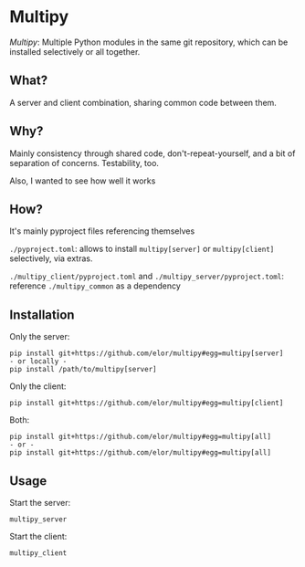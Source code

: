 # Multipy

*Multipy*: Multiple Python modules in the same git repository, which can be installed selectively or all together.

## What?

A server and client combination, sharing common code between them.

## Why?

Mainly consistency through shared code, don't-repeat-yourself, and a bit of separation of concerns.
Testability, too.

Also, I wanted to see how well it works

## How?

It's mainly pyproject files referencing themselves

`./pyproject.toml`: allows to install `multipy[server]` or `multipy[client]` selectively, via extras.

`./multipy_client/pyproject.toml` and `./multipy_server/pyproject.toml`: reference `./multipy_common` as a dependency

## Installation

Only the server:

    pip install git+https://github.com/elor/multipy#egg=multipy[server]
    - or locally -
    pip install /path/to/multipy[server]

Only the client:

    pip install git+https://github.com/elor/multipy#egg=multipy[client]

Both:

    pip install git+https://github.com/elor/multipy#egg=multipy[all]
    - or -
    pip install git+https://github.com/elor/multipy#egg=multipy[all]

## Usage

Start the server:

    multipy_server

Start the client:

    multipy_client

